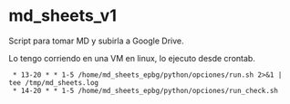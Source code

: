 # md_sheets_v1

Script para tomar MD y subirla a Google Drive.

Lo tengo corriendo en una VM en linux, lo ejecuto desde crontab. 

```
 * 13-20 * * 1-5 /home/md_sheets_epbg/python/opciones/run.sh 2>&1 | tee /tmp/md_sheets.log
 * 14-20 * * 1-5 /home/md_sheets_epbg/python/opciones/run_check.sh
```

 
